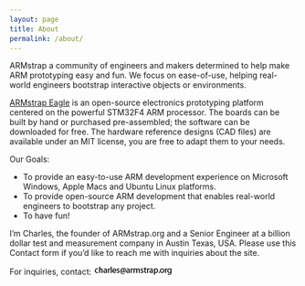 ```yaml
---
layout: page
title: About
permalink: /about/
---
```

ARMstrap a community of engineers and makers determined to help make ARM prototyping easy and fun. We focus on ease-of-use, helping real-world engineers bootstrap interactive objects or environments.

[ARMstrap Eagle][1] is an open-source electronics prototyping platform centered on the powerful STM32F4 ARM processor. The boards can be built by hand or purchased pre-assembled; the software can be downloaded for free. The hardware reference designs (CAD files) are available under an MIT license, you are free to adapt them to your needs.

Our Goals:

* To provide an easy-to-use ARM development experience on Microsoft Windows, Apple Macs and Ubuntu Linux platforms.
* To provide open-source ARM development that enables real-world engineers to bootstrap any project.
* To have fun!

I’m Charles, the founder of ARMstrap.org and a Senior Engineer at a billion dollar test and measurement company in Austin Texas, USA.  Please use this Contact form if you’d like to reach me with inquiries about the site.

For inquiries, contact: ![Contact Image](/images/contact.png)

[1]: /eagle
